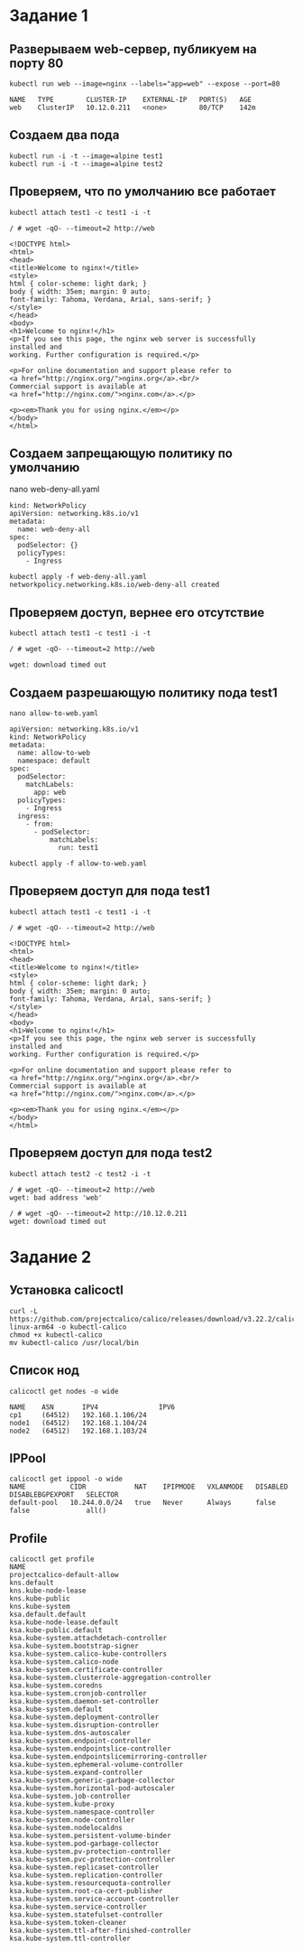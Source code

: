 # Задание 1

## Разверываем web-сервер, публикуем на порту 80  

```
kubectl run web --image=nginx --labels="app=web" --expose --port=80
```

```
NAME   TYPE        CLUSTER-IP    EXTERNAL-IP   PORT(S)   AGE
web    ClusterIP   10.12.0.211   <none>        80/TCP    142m

```

## Создаем два пода

```
kubectl run -i -t --image=alpine test1 
kubectl run -i -t --image=alpine test2 
```

## Проверяем, что по умолчанию все работает

`kubectl attach test1 -c test1 -i -t`


`/ # wget -qO- --timeout=2 http://web`

```
<!DOCTYPE html>
<html>
<head>
<title>Welcome to nginx!</title>
<style>
html { color-scheme: light dark; }
body { width: 35em; margin: 0 auto;
font-family: Tahoma, Verdana, Arial, sans-serif; }
</style>
</head>
<body>
<h1>Welcome to nginx!</h1>
<p>If you see this page, the nginx web server is successfully installed and
working. Further configuration is required.</p>

<p>For online documentation and support please refer to
<a href="http://nginx.org/">nginx.org</a>.<br/>
Commercial support is available at
<a href="http://nginx.com/">nginx.com</a>.</p>

<p><em>Thank you for using nginx.</em></p>
</body>
</html>
```

## Создаем запрещающую политику по умолчанию

nano web-deny-all.yaml

```
kind: NetworkPolicy
apiVersion: networking.k8s.io/v1
metadata:
  name: web-deny-all
spec:
  podSelector: {}
  policyTypes:
    - Ingress
```
 
`kubectl apply -f web-deny-all.yaml`  
`networkpolicy.networking.k8s.io/web-deny-all created`


## Проверяем доступ, вернее его отсутствие

`kubectl attach test1 -c test1 -i -t`

```
/ # wget -qO- --timeout=2 http://web

wget: download timed out
```

## Создаем разрешающую политику пода test1

`nano allow-to-web.yaml`

```
apiVersion: networking.k8s.io/v1
kind: NetworkPolicy
metadata:
  name: allow-to-web
  namespace: default
spec:
  podSelector:
    matchLabels:
      app: web
  policyTypes:
    - Ingress
  ingress:
    - from:
      - podSelector:
          matchLabels:
            run: test1

 ``` 

`kubectl apply -f allow-to-web.yaml`

## Проверяем доступ для пода test1

`kubectl attach test1 -c test1 -i -t`


`/ # wget -qO- --timeout=2 http://web`

```
<!DOCTYPE html>
<html>
<head>
<title>Welcome to nginx!</title>
<style>
html { color-scheme: light dark; }
body { width: 35em; margin: 0 auto;
font-family: Tahoma, Verdana, Arial, sans-serif; }
</style>
</head>
<body>
<h1>Welcome to nginx!</h1>
<p>If you see this page, the nginx web server is successfully installed and
working. Further configuration is required.</p>

<p>For online documentation and support please refer to
<a href="http://nginx.org/">nginx.org</a>.<br/>
Commercial support is available at
<a href="http://nginx.com/">nginx.com</a>.</p>

<p><em>Thank you for using nginx.</em></p>
</body>
</html>
```


## Проверяем доступ для пода test2

`kubectl attach test2 -c test2 -i -t`

```
/ # wget -qO- --timeout=2 http://web
wget: bad address 'web'

/ # wget -qO- --timeout=2 http://10.12.0.211
wget: download timed out
```

# Задание 2

## Установка calicoctl

```
curl -L https://github.com/projectcalico/calico/releases/download/v3.22.2/calicoctl-linux-arm64 -o kubectl-calico
chmod +x kubectl-calico
mv kubectl-calico /usr/local/bin
```

## Список нод

```
calicoctl get nodes -o wide

NAME    ASN       IPV4               IPV6
cp1     (64512)   192.168.1.106/24
node1   (64512)   192.168.1.104/24
node2   (64512)   192.168.1.103/24
```

## IPPool

```
calicoctl get ippool -o wide
NAME           CIDR            NAT    IPIPMODE   VXLANMODE   DISABLED   DISABLEBGPEXPORT   SELECTOR
default-pool   10.244.0.0/24   true   Never      Always      false      false              all()
```


## Profile

```
calicoctl get profile
NAME
projectcalico-default-allow
kns.default
kns.kube-node-lease
kns.kube-public
kns.kube-system
ksa.default.default
ksa.kube-node-lease.default
ksa.kube-public.default
ksa.kube-system.attachdetach-controller
ksa.kube-system.bootstrap-signer
ksa.kube-system.calico-kube-controllers
ksa.kube-system.calico-node
ksa.kube-system.certificate-controller
ksa.kube-system.clusterrole-aggregation-controller
ksa.kube-system.coredns
ksa.kube-system.cronjob-controller
ksa.kube-system.daemon-set-controller
ksa.kube-system.default
ksa.kube-system.deployment-controller
ksa.kube-system.disruption-controller
ksa.kube-system.dns-autoscaler
ksa.kube-system.endpoint-controller
ksa.kube-system.endpointslice-controller
ksa.kube-system.endpointslicemirroring-controller
ksa.kube-system.ephemeral-volume-controller
ksa.kube-system.expand-controller
ksa.kube-system.generic-garbage-collector
ksa.kube-system.horizontal-pod-autoscaler
ksa.kube-system.job-controller
ksa.kube-system.kube-proxy
ksa.kube-system.namespace-controller
ksa.kube-system.node-controller
ksa.kube-system.nodelocaldns
ksa.kube-system.persistent-volume-binder
ksa.kube-system.pod-garbage-collector
ksa.kube-system.pv-protection-controller
ksa.kube-system.pvc-protection-controller
ksa.kube-system.replicaset-controller
ksa.kube-system.replication-controller
ksa.kube-system.resourcequota-controller
ksa.kube-system.root-ca-cert-publisher
ksa.kube-system.service-account-controller
ksa.kube-system.service-controller
ksa.kube-system.statefulset-controller
ksa.kube-system.token-cleaner
ksa.kube-system.ttl-after-finished-controller
ksa.kube-system.ttl-controller
```



